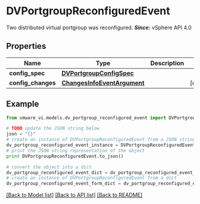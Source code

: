 # DVPortgroupReconfiguredEvent

Two distributed virtual portgroup was reconfigured.  ***Since:*** vSphere API 4.0 

## Properties
Name | Type | Description | Notes
------------ | ------------- | ------------- | -------------
**config_spec** | [**DVPortgroupConfigSpec**](DVPortgroupConfigSpec.md) |  | 
**config_changes** | [**ChangesInfoEventArgument**](ChangesInfoEventArgument.md) |  | [optional] 

## Example

```python
from vmware_vi.models.dv_portgroup_reconfigured_event import DVPortgroupReconfiguredEvent

# TODO update the JSON string below
json = "{}"
# create an instance of DVPortgroupReconfiguredEvent from a JSON string
dv_portgroup_reconfigured_event_instance = DVPortgroupReconfiguredEvent.from_json(json)
# print the JSON string representation of the object
print DVPortgroupReconfiguredEvent.to_json()

# convert the object into a dict
dv_portgroup_reconfigured_event_dict = dv_portgroup_reconfigured_event_instance.to_dict()
# create an instance of DVPortgroupReconfiguredEvent from a dict
dv_portgroup_reconfigured_event_form_dict = dv_portgroup_reconfigured_event.from_dict(dv_portgroup_reconfigured_event_dict)
```
[[Back to Model list]](../README.md#documentation-for-models) [[Back to API list]](../README.md#documentation-for-api-endpoints) [[Back to README]](../README.md)


